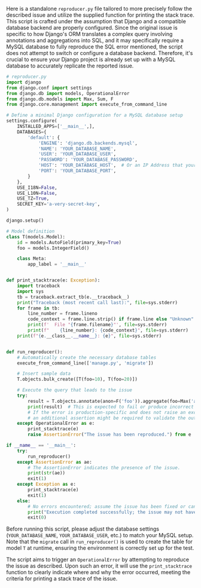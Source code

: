 Here is a standalone `reproducer.py` file tailored to more precisely follow the described issue and utilize the supplied function for printing the stack trace. This script is crafted under the assumption that Django and a compatible database backend are properly configured. Since the original issue is specific to how Django's ORM translates a complex query involving annotations and aggregations into SQL, and it may specifically require a MySQL database to fully reproduce the SQL error mentioned, the script does not attempt to switch or configure a database backend. Therefore, it's crucial to ensure your Django project is already set up with a MySQL database to accurately replicate the reported issue.

```python
# reproducer.py
import django
from django.conf import settings
from django.db import models, OperationalError
from django.db.models import Max, Sum, F
from django.core.management import execute_from_command_line

# Define a minimal Django configuration for a MySQL database setup
settings.configure(
    INSTALLED_APPS=['__main__',],
    DATABASES={
        'default': {
            'ENGINE': 'django.db.backends.mysql',
            'NAME': 'YOUR_DATABASE_NAME',
            'USER': 'YOUR_DATABASE_USER',
            'PASSWORD': 'YOUR_DATABASE_PASSWORD',
            'HOST': 'YOUR_DATABASE_HOST',  # Or an IP Address that your DB is hosted on
            'PORT': 'YOUR_DATABASE_PORT',
        }
    },
    USE_I18N=False,
    USE_L10N=False,
    USE_TZ=True,
    SECRET_KEY='a-very-secret-key',
)

django.setup()

# Model definition
class T(models.Model):
    id = models.AutoField(primary_key=True)
    foo = models.IntegerField()

    class Meta:
        app_label = '__main__'


def print_stacktrace(e: Exception):
    import traceback
    import sys
    tb = traceback.extract_tb(e.__traceback__)
    print("Traceback (most recent call last):", file=sys.stderr)
    for frame in tb:
        line_number = frame.lineno
        code_context = frame.line.strip() if frame.line else "Unknown"
        print(f'  File "{frame.filename}"', file=sys.stderr)
        print(f"    {line_number}: {code_context}", file=sys.stderr)
    print(f"{e.__class__.__name__}: {e}", file=sys.stderr)


def run_reproducer():
    # Automatically create the necessary database tables
    execute_from_command_line(['manage.py', 'migrate'])

    # Insert sample data
    T.objects.bulk_create([T(foo=10), T(foo=20)])

    # Execute the query that leads to the issue
    try:
        result = T.objects.annotate(anon=F('foo')).aggregate(foo=Max('anon'), sum=Sum('foo'))
        print(result)  # This is expected to fail or produce incorrect results based on the issue description
        # If the error is production-specific and does not raise an exception, 
        # an additional assertion might be required to validate the output consistency.
    except OperationalError as e:
        print_stacktrace(e)
        raise AssertionError("The issue has been reproduced.") from e

if __name__ == '__main__':
    try:
        run_reproducer()
    except AssertionError as ae:
        # The AssertionError indicates the presence of the issue.
        print(str(ae))
        exit(1)
    except Exception as e:
        print_stacktrace(e)
        exit(1)
    else:
        # No errors encountered; assume the issue has been fixed or cannot be replicated.
        print("Execution completed successfully; the issue may not have been replicated or may have been fixed.")
        exit(0)
```

Before running this script, please adjust the database settings (`YOUR_DATABASE_NAME`, `YOUR_DATABASE_USER`, etc.) to match your MySQL setup. Note that the `migrate` call in `run_reproducer()` is used to create the table for model `T` at runtime, ensuring the environment is correctly set up for the test.

The script aims to trigger an `OperationalError` by attempting to reproduce the issue as described. Upon such an error, it will use the `print_stacktrace` function to clearly indicate where and why the error occurred, meeting the criteria for printing a stack trace of the issue.